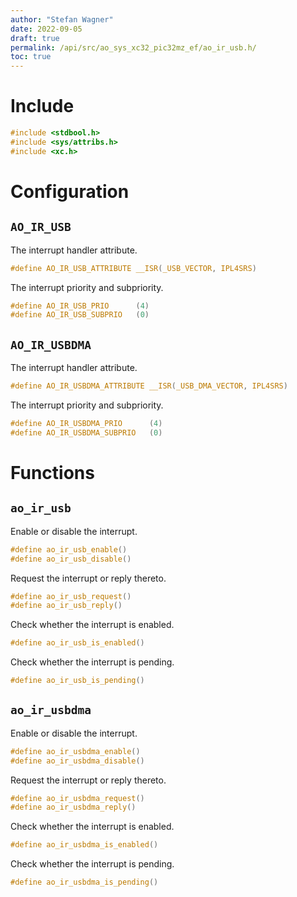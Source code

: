 ```yaml
---
author: "Stefan Wagner"
date: 2022-09-05
draft: true
permalink: /api/src/ao_sys_xc32_pic32mz_ef/ao_ir_usb.h/
toc: true
---
```


# Include

```c
#include <stdbool.h>
#include <sys/attribs.h>
#include <xc.h>
```

# Configuration

## `AO_IR_USB`

The interrupt handler attribute.

```c
#define AO_IR_USB_ATTRIBUTE __ISR(_USB_VECTOR, IPL4SRS)
```

The interrupt priority and subpriority.

```c
#define AO_IR_USB_PRIO      (4)
#define AO_IR_USB_SUBPRIO   (0)
```

## `AO_IR_USBDMA`

The interrupt handler attribute.

```c
#define AO_IR_USBDMA_ATTRIBUTE __ISR(_USB_DMA_VECTOR, IPL4SRS)
```

The interrupt priority and subpriority.

```c
#define AO_IR_USBDMA_PRIO      (4)
#define AO_IR_USBDMA_SUBPRIO   (0)
```

# Functions

## `ao_ir_usb`

Enable or disable the interrupt.

```c
#define ao_ir_usb_enable()
#define ao_ir_usb_disable()
```

Request the interrupt or reply thereto.

```c
#define ao_ir_usb_request()
#define ao_ir_usb_reply()
```

Check whether the interrupt is enabled.

```c
#define ao_ir_usb_is_enabled()
```

Check whether the interrupt is pending.

```c
#define ao_ir_usb_is_pending()
```

## `ao_ir_usbdma`

Enable or disable the interrupt.

```c
#define ao_ir_usbdma_enable()
#define ao_ir_usbdma_disable()
```

Request the interrupt or reply thereto.

```c
#define ao_ir_usbdma_request()
#define ao_ir_usbdma_reply()
```

Check whether the interrupt is enabled.

```c
#define ao_ir_usbdma_is_enabled()
```

Check whether the interrupt is pending.

```c
#define ao_ir_usbdma_is_pending()
```
